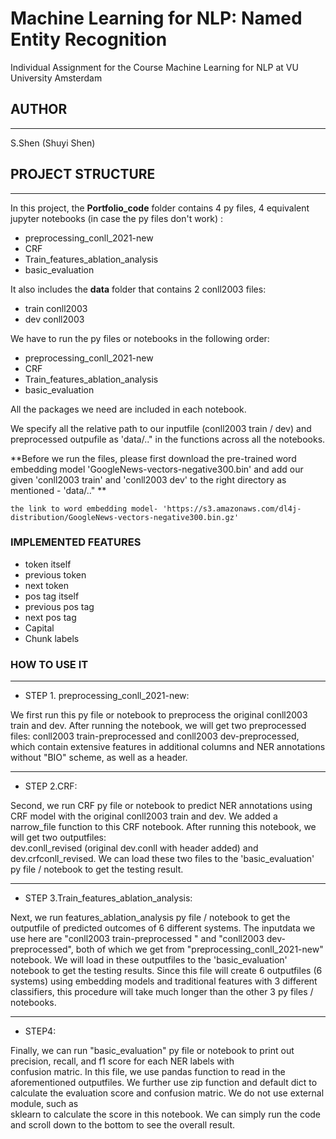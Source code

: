 # Machine Learning for NLP: Named Entity Recognition 
Individual Assignment for the Course Machine Learning for NLP at VU University Amsterdam

## AUTHOR
------------------
S.Shen (Shuyi Shen)     

## PROJECT STRUCTURE
-------------------
In this project, the **Portfolio_code** folder contains 4 py files, 4 equivalent jupyter notebooks (in case the py files don't work)
: 
- preprocessing_conll_2021-new 
- CRF
- Train_features_ablation_analysis
- basic_evaluation 

It also includes the **data** folder that contains 2 conll2003 files: 
- train conll2003
- dev conll2003

We have to run the py files or notebooks in the following order:  

- preprocessing_conll_2021-new
- CRF
- Train_features_ablation_analysis
- basic_evaluation

All the packages we need are included in each notebook. 

We specify all the relative path to our inputfile (conll2003 train / dev) and preprocessed outpufile
as 'data/.." in the functions across all the notebooks. 

**Before we run the files, please first download the pre-trained word embedding model 
'GoogleNews-vectors-negative300.bin' and add our given 'conll2003 train' and 'conll2003 dev' to the 
right directory as mentioned - 'data/.." **

`the link to word embedding model- 'https://s3.amazonaws.com/dl4j-distribution/GoogleNews-vectors-negative300.bin.gz'`

### IMPLEMENTED FEATURES

- token itself
- previous token
- next token
- pos tag itself
- previous pos tag
- next pos tag
- Capital
- Chunk labels

### HOW TO USE IT
------------------------------------------------------------------------------------------------------------------------
- STEP 1. preprocessing_conll_2021-new:

We first run this py file or notebook to preprocess the original conll2003 train and dev. 
After running the notebook, we will get two preprocessed files: conll2003 train-preprocessed 
and conll2003 dev-preprocessed, which contain extensive features in additional columns and 
NER annotations without "BIO" scheme, as well as a header. 

------------------------------------------------------------------------------------------------------------------------

- STEP 2.CRF:

Second, we run CRF py file or notebook to predict NER annotations using CRF model with the original conll2003 train and dev. 
We added a narrow_file function to this CRF notebook. After running this notebook, we will get two outputfiles:  
dev.conll_revised (original dev.conll with header added) and dev.crfconll_revised. 
We can load these two files to the 'basic_evaluation' py file / notebook to get the testing result. 

------------------------------------------------------------------------------------------------------------------------

- STEP 3.Train_features_ablation_analysis:

Next, we run features_ablation_analysis py file / notebook to get the outputfile of predicted outcomes of 6 different systems.
The inputdata we use here are "conll2003 train-preprocessed " and "conll2003 dev-preprocessed", both of which we get
from "preprocessing_conll_2021-new" notebook. 
We will load in these outputfiles to the 'basic_evaluation' notebook to get the testing results.
Since this file will create 6 outputfiles (6 systems) using embedding models and traditional features with 
3 different classifiers, this procedure will take much longer than the other 3 py files / notebooks. 

------------------------------------------------------------------------------------------------------------------------
- STEP4:   

Finally, we can run "basic_evaluation" py file or notebook to print out precision, recall, and f1 score for each NER labels with  
confusion matric. In this file, we use pandas function to read in the aforementioned outputfiles. We further use 
zip function and default dict to calculate the evaluation score and confusion matric. We do not use external module, such as  
sklearn to calculate the score in this notebook. We can simply run the code and scroll down to the bottom to see the overall result.  



